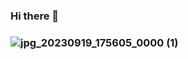 ### Hi there 👋
### ![jpg_20230919_175605_0000 (1)](https://github.com/Milalex19/Milalex19/assets/128637462/cdfe79ad-7f2e-4154-8e73-e61e4345d16d)

<!--
**Milalex19/Milalex19** is a ✨ _special_ ✨ repository because its `README.md` (this file) appears on your GitHub profile.

Here are some ideas to get you started:

- 🔭 I’m currently working on ...
- 🌱 I’m currently learning ...
- 👯 I’m looking to collaborate on ...
- 🤔 I’m looking for help with ...
- 💬 Ask me about ...
- 📫 How to reach me: ...
- 😄 Pronouns: ...
- ⚡ Fun fact: ...
-->
